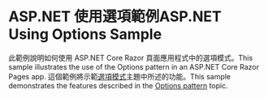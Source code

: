 # <a name="aspnet-using-options-sample"></a><span data-ttu-id="ef075-101">ASP.NET 使用選項範例</span><span class="sxs-lookup"><span data-stu-id="ef075-101">ASP.NET Using Options Sample</span></span>

<span data-ttu-id="ef075-102">此範例說明如何使用 ASP.NET Core Razor 頁面應用程式中的選項模式。</span><span class="sxs-lookup"><span data-stu-id="ef075-102">This sample illustrates the use of the Options pattern in an ASP.NET Core Razor Pages app.</span></span> <span data-ttu-id="ef075-103">這個範例將示範[選項模式](https://docs.microsoft.com/aspnet/core/fundamentals/configuration/options)主題中所述的功能。</span><span class="sxs-lookup"><span data-stu-id="ef075-103">This sample demonstrates the features described in the [Options pattern](https://docs.microsoft.com/aspnet/core/fundamentals/configuration/options) topic.</span></span>
